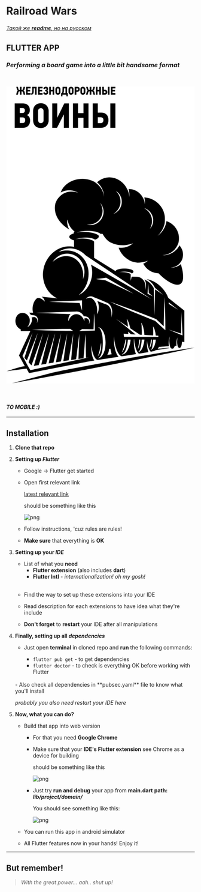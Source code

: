# **Railroad Wars**

###### [Такой же **readme**, но на русском](./readme.md)

## **FLUTTER APP**

### *Performing a board game into a little bit handsome format*

</br>

![logo.svg](./assets/svg/logo_white.svg)

</br>

#### *TO MOBILE :)*

---

## **Installation**

1. **Clone that repo**

2. **Setting up *Flutter***
   - Google -> Flutter get started
   - Open first relevant link

     [latest relevant link](https://flutter.dev/docs/get-started/install)

     should be something like this

     ![png](https://i.imgur.com/2Td2PAf.png)


   - Follow instructions, 'cuz rules are rules!
   - **Make sure** that everything is **OK**

3. **Setting up your *IDE***

   - List of what you **need**
      + **Flutter extension** (also includes **dart**)
      + **Flutter Intl** *- internationalization! oh my gosh!*

   </br>

   - Find the way to set up these extensions into your IDE

   - Read description for each extensions to have idea what they're include

   - **Don't forget** to **restart** your IDE after all manipulations

4. **Finally, setting up all *dependencies***

   - Just open **terminal** in cloned repo and **run** the following commands:

      + `flutter pub get` - to get dependencies
      + `flutter doctor` - to check is everything OK before working with Flutter  
   </br>
   - Also check all dependencies in **pubsec.yaml** file to know what you'll install

      *probably you also need restart your IDE here*

5. **Now, what you can do?**

   - Build that app into web version

      + For that you need **Google Chrome**

      + Make sure that your **IDE's Flutter extension** see Chrome as a device for building

         should be something like this

         ![png](https://i.imgur.com/HX6TU2Q.png)

      + Just try **run and debug** your app from **main.dart** **path: *lib/project/domain/***

         You should see something like this:

         ![png](https://i.imgur.com/EaSiRXm.png)

   - You can run this app in android simulator
   - All Flutter features now in your hands! Enjoy it!

---

## **But remember!**

> *With the great power... aah.. shut up!*
